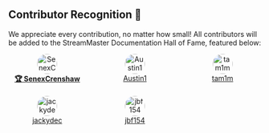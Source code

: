 ## Contributor Recognition 🌟

We appreciate every contribution, no matter how small! All contributors will be added to the StreamMaster Documentation Hall of Fame, featured below:

<div style="display: grid; grid-template-columns: repeat(auto-fill, minmax(120px, 1fr)); gap: 20px;">
<div style="text-align: center;"><img src="https://avatars.githubusercontent.com/u/35600301?v=4&s=40" alt="SenexCrenshaw" style="border-radius: 50%; width: 40px; height: 40px;"><br><a href="https://github.com/SenexCrenshaw" style="white-space: nowrap;"><strong>🏆 SenexCrenshaw</strong></a></div>
<div style="text-align: center;"><img src="https://avatars.githubusercontent.com/u/341408?v=4&s=40" alt="Austin1" style="border-radius: 50%; width: 40px; height: 40px;"><br><a href="https://github.com/Austin1" style="white-space: nowrap;">Austin1</a></div>
<div style="text-align: center;"><img src="https://avatars.githubusercontent.com/u/472185?v=4&s=40" alt="tam1m" style="border-radius: 50%; width: 40px; height: 40px;"><br><a href="https://github.com/tam1m" style="white-space: nowrap;">tam1m</a></div>
<div style="text-align: center;"><img src="https://avatars.githubusercontent.com/u/25207298?v=4&s=40" alt="jackydec" style="border-radius: 50%; width: 40px; height: 40px;"><br><a href="https://github.com/jackydec" style="white-space: nowrap;">jackydec</a></div>
<div style="text-align: center;"><img src="https://avatars.githubusercontent.com/u/16122392?v=4&s=40" alt="jbf154" style="border-radius: 50%; width: 40px; height: 40px;"><br><a href="https://github.com/jbf154" style="white-space: nowrap;">jbf154</a></div>
</div>
